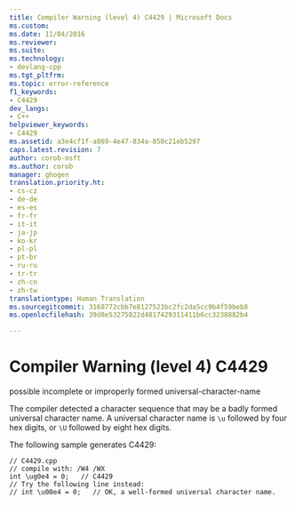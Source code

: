 ```yaml
---
title: Compiler Warning (level 4) C4429 | Microsoft Docs
ms.custom: 
ms.date: 11/04/2016
ms.reviewer: 
ms.suite: 
ms.technology:
- devlang-cpp
ms.tgt_pltfrm: 
ms.topic: error-reference
f1_keywords:
- C4429
dev_langs:
- C++
helpviewer_keywords:
- C4429
ms.assetid: a3e4cf1f-a869-4e47-834a-850c21eb5297
caps.latest.revision: 7
author: corob-msft
ms.author: corob
manager: ghogen
translation.priority.ht:
- cs-cz
- de-de
- es-es
- fr-fr
- it-it
- ja-jp
- ko-kr
- pl-pl
- pt-br
- ru-ru
- tr-tr
- zh-cn
- zh-tw
translationtype: Human Translation
ms.sourcegitcommit: 3168772cbb7e8127523bc2fc2da5cc9b4f59beb8
ms.openlocfilehash: 39d8e53275822d4817429311411b6cc3238882b4

---
```

# Compiler Warning (level 4) C4429
possible incomplete or improperly formed universal-character-name  
  
 The compiler detected a character sequence that may be a badly formed universal character name. A universal character name is `\u` followed by four hex digits, or `\U` followed by eight hex digits.  
  
 The following sample generates C4429:  
  
```  
// C4429.cpp  
// compile with: /W4 /WX  
int \ug0e4 = 0;   // C4429  
// Try the following line instead:  
// int \u00e4 = 0;   // OK, a well-formed universal character name.  
```


<!--HONumber=Jan17_HO1-->



